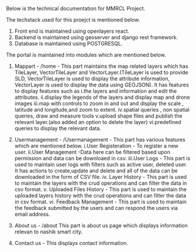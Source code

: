 Below is the technical documentation for MMRCL Project.

The techstack used for this proejct is mentioned below.

1. Front end is maintained using openlayers react.
2. Backend is maintained using geoserver and django rest framework.
3. Database is maintained using POSTGRESQL.

The portal is maintained into modules which are mentioned below.

1. Mappart - /home - This part maintains the map related layers which has TileLayer, VectorTileLayer
   and VectorLayer.(TileLayer is used to provide SLD, VectorTileLayer is used to display the attribute information, VectorLayer is used to display the data using GEOJSON).
   It has features to display features such as
   i.the layers and information and edit the attributes.
   ii.display the legends of the layers and display map and drone images
   iii.map with controls to zoom in and out and display the scale , latitude and longitude,and zoom to extent.
   iv.spatial queries , non spatial queries, draw and measure tools
   v.upload shape files and publish the relevant layer.(also added an option to delete the layer)
   vi.predefined queries to display the relevant data.

2. Usermanagement - /Usermanagement -
   This part has various features which are mentioned below.
   i.User Registeration - To register a new user.
   ii.User Management -Data here can be filtered based upon permission and data can be downloaed in csv.
   iii.User Logs - This part is used to maintain user logs with filters such as active user, deleted user. It has actions to create,update and delete and all of the data can be downloaded in the form of CSV file.
   iv. Layer History - This part is used to maintain the layers with the crud operations and can filter the data in csv format.
   v. Uploaded Files History - This part is used to maintain the uploaded layers history with the crud operations and can filter the data in csv format.
   vi. Feedback Management - This part is used to maintain the feedback submitted by the users and can respond the users
   via email address.

3. About us - /about
   This part is about us page which displays information relevan to nashik smart city.

4. Contact us - This displays contact information.

